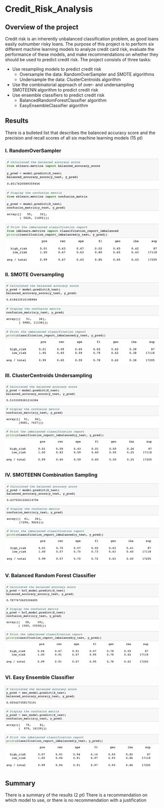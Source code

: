# Credit_Risk_Analysis
## Overview of the project
Credit risk is an inherently unbalanced classification problem, as good loans easily outnumber risky loans. The purpose of this project is to perform six different machine learning models to analyze credit card risk, evaluate the performance of these models, and make recommendations on whether they should be used to predict credit risk. The project consists of three tasks:
* Use resampling models to predict credit risk
    * Oversample the data: RandomOverSampler and SMOTE algorithms
    * Undersample the data: ClusterCentroids algorithm
* Use the combinatorial approach of over- and undersampling SMOTEENN algorithm to predict credit risk
* Use ensemble classifiers to predict credit risk
    * BalancedRandomForestClassifier algorithm
    * EasyEnsembleClassifier algorithm

## Results
There is a bulleted list that describes the balanced accuracy score and the precision and recall scores of all six machine learning models (15 pt)
### I. RandomOverSampler
![RandomOverSampleing](Resources/images/RandomOverSampling.png)


### II. SMOTE Oversampling
![SMOTE](Resources/images/SMOTE.png)


### III. ClusterCentroids Undersampling
![UnderSampling](Resources/images/UnderSampling.png)


### IV. SMOTEENN Combination Sampling
![SMOTEENN](Resources/images/SMOTEENN.png)

### V. Balanced Random Forest Classifier
![BRFensemble](Resources/images/BRFensemble.png)

### VI. Easy Ensemble Classifier
![EasyEnsembleClassifier](Resources/images/EasyEnsembleClassifer.png)


## Summary
There is a summary of the results (2 pt)
There is a recommendation on which model to use, or there is no recommendation with a justification